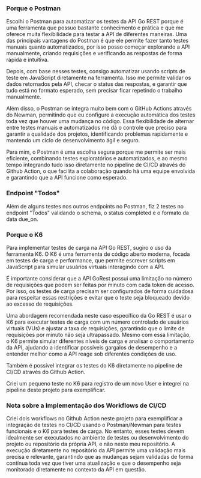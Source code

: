 ### Porque o Postman

Escolhi o Postman para automatizar os testes da API Go REST porque é uma ferramenta que possuo bastante conhecimento e prática e que me oferece muita flexibilidade para testar a API de diferentes maneiras. Uma das principais vantagens do Postman é que ele permite fazer tanto testes manuais quanto automatizados, por isso posso começar explorando a API manualmente, criando requisições e verificando as respostas de forma rápida e intuitiva.

Depois, com base nesses testes, consigo automatizar usando scripts de teste em JavaScript diretamente na ferramenta. Isso me permite validar os dados retornados pela API, checar o status das respostas, e garantir que tudo está no formato esperado, sem precisar ficar repetindo o trabalho manualmente.

Além disso, o Postman se integra muito bem com o GitHub Actions através do Newman, permitindo que eu configure a execução automática dos testes toda vez que houver uma mudança no código. Essa flexibilidade de alternar entre testes manuais e automatizados me dá o controle que preciso para garantir a qualidade dos projetos, identificando problemas rapidamente e mantendo um ciclo de desenvolvimento ágil e seguro.

Para mim, o Postman é uma escolha segura porque me permite ser mais eficiente, combinando testes exploratórios e automatizados, e ao mesmo tempo integrando tudo isso diretamente no pipeline de CI/CD através do Github Action, o que facilita a colaboração quando há uma equipe envolvida e garantindo que a API funcione como esperado.

### Endpoint "Todos"

Além de alguns testes nos outros endpoints no Postman, fiz 2 testes no endpoint "Todos" validando o schema, o status completed e o formato da data due_on.


### Porque o K6

Para implementar testes de carga na API Go REST, sugiro o uso da ferramenta K6. O K6 é uma ferramenta de código aberto moderna, focada em testes de carga e performance, que permite escrever scripts em JavaScript para simular usuários virtuais interagindo com a API.

É importante considerar que a API GoRest possui uma limitação no número de requisições que podem ser feitas por minuto com cada token de acesso. Por isso, os testes de carga precisam ser configurados de forma cuidadosa para respeitar essas restrições e evitar que o teste seja bloqueado devido ao excesso de requisições.

Uma abordagem recomendada neste caso específico da Go REST é usar o K6 para executar testes de carga com um número controlado de usuários virtuais (VUs) e ajustar a taxa de requisições, garantindo que o limite de requisições por minuto não seja ultrapassado. Mesmo com essa limitação, o K6 permite simular diferentes níveis de carga e analisar o comportamento da API, ajudando a identificar possíveis gargalos de desempenho e a entender melhor como a API reage sob diferentes condições de uso.

Também é possível integrar os testes do K6 diretamente no pipeline de CI/CD através do Github Action.

Criei um pequeno teste no K6 para registro de um novo User e integrei na pipeline deste projeto para exemplificar.

### Nota sobre a Implementação dos Workflows de CI/CD

Criei dois workflows no Github Action neste projeto para exemplificar a integração de testes no CI/CD usando o Postman/Newman para testes funcionais e o K6 para testes de carga. No entanto, esses testes devem idealmente ser executados no ambiente de testes ou desenvolvimento do projeto ou repositório da própria API, e não neste meu repositório. A execução diretamente no repositório da API permite uma validação mais precisa e relevante, garantindo que as mudanças sejam validadas de forma contínua toda vez que tiver uma atualização e que o desempenho seja monitorado diretamente no contexto da API em questão.

